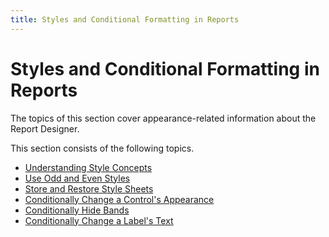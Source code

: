 ```yaml
---
title: Styles and Conditional Formatting in Reports
---
```

# Styles and Conditional Formatting in Reports
The topics of this section cover appearance-related information about the Report Designer.

This section consists of the following topics.
* [Understanding Style Concepts](styles-and-conditional-formatting/understanding-style-concepts.md)
* [Use Odd and Even Styles](styles-and-conditional-formatting/use-odd-and-even-styles.md)
* [Store and Restore Style Sheets](styles-and-conditional-formatting/store-and-restore-style-sheets.md)
* [Conditionally Change a Control's Appearance](styles-and-conditional-formatting/conditionally-change-a-controls-appearance.md)
* [Conditionally Hide Bands](styles-and-conditional-formatting/conditionally-hide-bands.md)
* [Conditionally Change a Label's Text](styles-and-conditional-formatting/conditionally-change-a-labels-text.md)